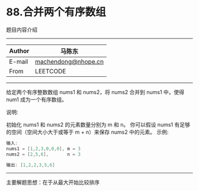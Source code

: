 88.合并两个有序数组
===========================
题目内容介绍

****

| Author | 马陈东            |
| ------ | ------------------- |
| E-mail | machendong@nhope.cn |
|  From  | LEETCODE             |

****

给定两个有序整数数组 nums1 和 nums2，将 nums2 合并到 nums1 中，使得 num1 成为一个有序数组。

说明:

初始化 nums1 和 nums2 的元素数量分别为 m 和 n。
你可以假设 nums1 有足够的空间（空间大小大于或等于 m + n）来保存 nums2 中的元素。
示例:
```c
输入:
nums1 = [1,2,3,0,0,0], m = 3
nums2 = [2,5,6],       n = 3

输出: [1,2,2,3,5,6]
```

***
主要解题思想：在于从最大开始比较排序
